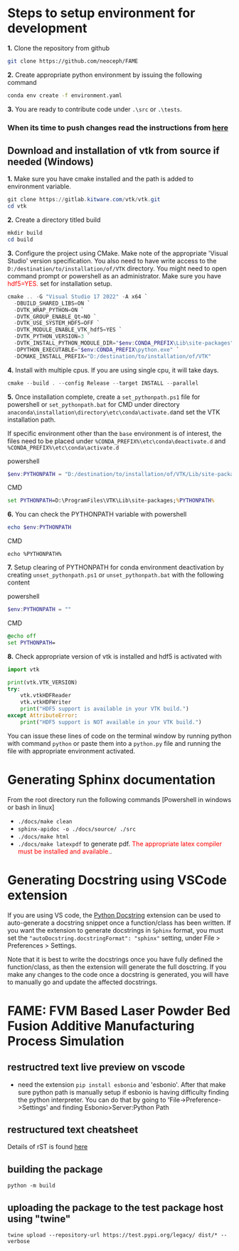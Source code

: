 # Steps to setup environment for development

**1.** Clone the repository from github 
```bash
git clone https://github.com/neoceph/FAME
```
**2.** Create appropriate python environment by issuing the following command
```bash
conda env create -f environment.yaml
```
**3.** You are ready to contribute code under `.\src` or `.\tests`.

### When its time to push changes read the instructions from [here](./pushingChanges.md)

## Download and installation of vtk from source if needed (Windows)

**1.** Make sure you have cmake installed and the path is added to environment variable.
```powershell
git clone https://gitlab.kitware.com/vtk/vtk.git
cd vtk
```
**2.** Create a directory titled build
```powershell
mkdir build
cd build
```
**3.** Configure the project using CMake. Make note of the appropriate 'Visual Studio' version specification. You also need to have write access to the `D:/destination/to/installation/of/VTK` directory. You might need to open command prompt or powershell as an administrator. Make sure you have <span style="color: red;">hdf5=YES.</span> set for installation setup.
```powershell
cmake .. -G "Visual Studio 17 2022" -A x64 `
  -DBUILD_SHARED_LIBS=ON `
  -DVTK_WRAP_PYTHON=ON `
  -DVTK_GROUP_ENABLE_Qt=NO `
  -DVTK_USE_SYSTEM_HDF5=OFF `
  -DVTK_MODULE_ENABLE_VTK_hdf5=YES `
  -DVTK_PYTHON_VERSION=3 `
  -DVTK_INSTALL_PYTHON_MODULE_DIR="$env:CONDA_PREFIX\Lib\site-packages" `
  -DPYTHON_EXECUTABLE="$env:CONDA_PREFIX\python.exe" `
  -DCMAKE_INSTALL_PREFIX="D:/destination/to/installation/of/VTK"
```
**4.** Install with multiple cpus. If you are using single cpu, it will take days.
```powershell
cmake --build . --config Release --target INSTALL --parallel
```
**5.** Once installation complete, create a `set_pythonpath.ps1` file for powershell or `set_pythonpath.bat` for CMD under directory `anaconda\installation\directory\etc\conda\activate.d`and set the VTK installation path.

If specific environment other than the `base` environment is of interest, the files need to be placed under `%CONDA_PREFIX%\etc\conda\deactivate.d` and `%CONDA_PREFIX%\etc\conda\activate.d`

powershell
```powershell
$env:PYTHONPATH = "D:/destination/to/installation/of/VTK/Lib/site-packages;" + $env:PYTHONPATH
```

CMD
```cmd
set PYTHONPATH=D:\ProgramFiles\VTK\Lib\site-packages;%PYTHONPATH%
```
**6.** You can check the PYTHONPATH variable with
powershell
```powershell
echo $env:PYTHONPATH
```
CMD
```CMD
echo %PYTHONPATH%
```

**7.** Setup clearing of PYTHONPATH for conda environment deactivation by creating `unset_pythonpath.ps1` or `unset_pythonpath.bat` with the following content

powershell
```powershell
$env:PYTHONPATH = ""
```

CMD
```cmd
@echo off
set PYTHONPATH=
```
**8.** Check appropriate version of vtk is installed and hdf5 is activated with 

```python
import vtk

print(vtk.VTK_VERSION)
try:
    vtk.vtkHDFReader
    vtk.vtkHDFWriter
    print("HDF5 support is available in your VTK build.")
except AttributeError:
    print("HDF5 support is NOT available in your VTK build.")
```
You can issue these lines of code on the terminal window by running python with command `python` or paste them into a `python.py` file and running the file with appropriate environment activated.

# Generating Sphinx documentation
From the root directory run the following commands [Powershell in windows or bash in linux]
- `./docs/make clean`
- `sphinx-apidoc -o ./docs/source/ ./src`
- `./docs/make html`
- `./docs/make latexpdf` to generate pdf. <span style="color:red;">The appropriate latex compiler must be installed and available.</span>.

# Generating Docstring using VSCode extension

If you are using VS code, the [Python Docstring](https://marketplace.visualstudio.com/items?itemName=njpwerner.autodocstring) extension can be used to auto-generate a docstring snippet once a function/class has been written. If you want the extension to generate docstrings in `Sphinx` format, you must set the `"autoDocstring.docstringFormat": "sphinx"` setting, under File > Preferences > Settings.

Note that it is best to write the docstrings once you have fully defined the function/class, as then the extension will generate the full dosctring. If you make any changes to the code once a docstring is generated, you will have to manually go and update the affected docstrings.

# FAME: FVM Based Laser Powder Bed Fusion Additive Manufacturing Process Simulation

## restructred text live preview on vscode

- need the extension `pip install esbonio` and 'esbonio'. After that make sure python path is manually setup if esbonio is having difficulty finding the python interpreter. You can do that by going to 'File->Preference->Settings' and finding Esbonio>Server:Python Path

## restructured text cheatsheet

Details of rST is found [here](https://thomas-cokelaer.info/tutorials/sphinx/rest_syntax.html)

## building the package

`python -m build`

## uploading the package to the test package host using "twine"
`twine upload --repository-url https://test.pypi.org/legacy/ dist/* --verbose`
